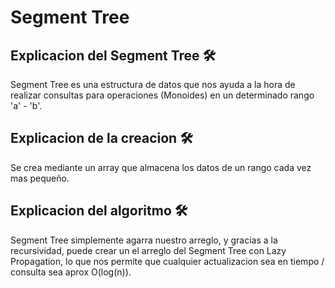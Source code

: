# Segment Tree


## Explicacion del Segment Tree 🛠️

Segment Tree es una estructura de datos que nos ayuda a la hora de realizar consultas para operaciones (Monoides) en un determinado rango 'a' - 'b'.

## Explicacion de la creacion 🛠️

Se crea mediante un array que almacena los datos de un rango cada vez mas pequeño.

## Explicacion del algoritmo 🛠️

Segment Tree simplemente agarra nuestro arreglo, y gracias a la recursividad, puede crear un el arreglo del Segment Tree con Lazy Propagation, lo que nos permite que cualquier actualizacion sea en tiempo / consulta sea aprox O(log(n)).
